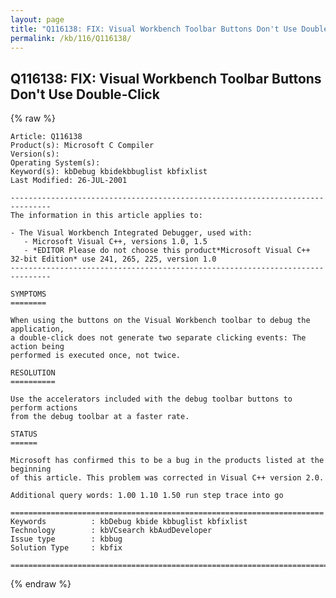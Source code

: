 ```yaml
---
layout: page
title: "Q116138: FIX: Visual Workbench Toolbar Buttons Don't Use Double-Click"
permalink: /kb/116/Q116138/
---
```


## Q116138: FIX: Visual Workbench Toolbar Buttons Don't Use Double-Click

{% raw %}

	Article: Q116138
	Product(s): Microsoft C Compiler
	Version(s): 
	Operating System(s): 
	Keyword(s): kbDebug kbidekbbuglist kbfixlist
	Last Modified: 26-JUL-2001
	
	-------------------------------------------------------------------------------
	The information in this article applies to:
	
	- The Visual Workbench Integrated Debugger, used with:
	   - Microsoft Visual C++, versions 1.0, 1.5 
	   - *EDITOR Please do not choose this product*Microsoft Visual C++ 32-bit Edition* use 241, 265, 225, version 1.0 
	-------------------------------------------------------------------------------
	
	SYMPTOMS
	========
	
	When using the buttons on the Visual Workbench toolbar to debug the application,
	a double-click does not generate two separate clicking events: The action being
	performed is executed once, not twice.
	
	RESOLUTION
	==========
	
	Use the accelerators included with the debug toolbar buttons to perform actions
	from the debug toolbar at a faster rate.
	
	STATUS
	======
	
	Microsoft has confirmed this to be a bug in the products listed at the beginning
	of this article. This problem was corrected in Visual C++ version 2.0.
	
	Additional query words: 1.00 1.10 1.50 run step trace into go
	
	======================================================================
	Keywords          : kbDebug kbide kbbuglist kbfixlist
	Technology        : kbVCsearch kbAudDeveloper
	Issue type        : kbbug
	Solution Type     : kbfix
	
	=============================================================================
	

{% endraw %}
